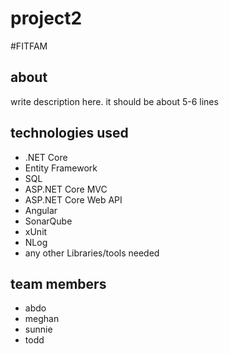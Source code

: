 # project2

#FITFAM

## about
write description here. it should be about 5-6 lines

## technologies used
+ .NET Core
+ Entity Framework
+ SQL
+ ASP.NET Core MVC
+ ASP.NET Core Web API
+ Angular
+ SonarQube
+ xUnit
+ NLog
+ any other Libraries/tools needed

## team members
+ abdo
+ meghan
+ sunnie
+ todd



